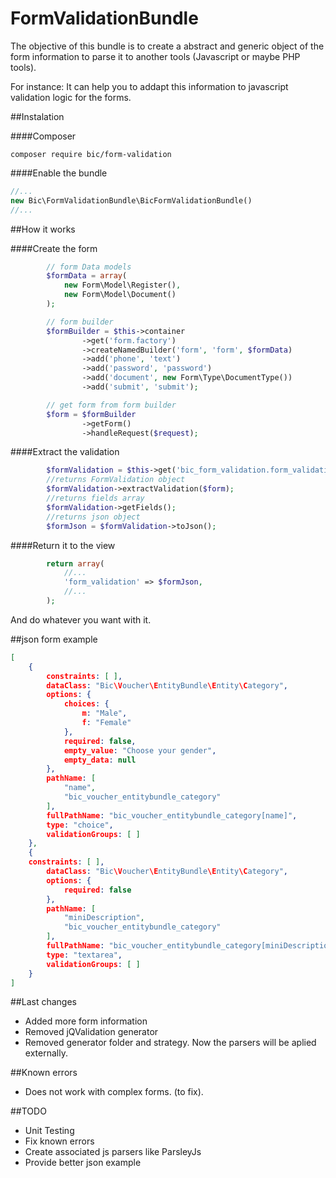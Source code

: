 FormValidationBundle
====================

The objective of this bundle is to create a abstract and generic object of the form information to parse it to another tools (Javascript or maybe PHP tools).

For instance: It can help you to addapt this information to javascript validation logic for the forms.
 

##Instalation

####Composer
```shell
composer require bic/form-validation
```

####Enable the bundle
```php
//...
new Bic\FormValidationBundle\BicFormValidationBundle()
//...
```


##How it works

####Create the form

```php
        // form Data models
        $formData = array(
            new Form\Model\Register(),
            new Form\Model\Document()
        );

        // form builder
        $formBuilder = $this->container
                ->get('form.factory')
                ->createNamedBuilder('form', 'form', $formData)
                ->add('phone', 'text')
                ->add('password', 'password')
                ->add('document', new Form\Type\DocumentType())
                ->add('submit', 'submit');

        // get form from form builder
        $form = $formBuilder
                ->getForm()
                ->handleRequest($request);
```

####Extract the validation

```php
        $formValidation = $this->get('bic_form_validation.form_validation');
        //returns FormValidation object
        $formValidation->extractValidation($form);
        //returns fields array
        $formValidation->getFields();
        //returns json object
        $formJson = $formValidation->toJson();
```

####Return it to the view

```php
        return array(
            //...
            'form_validation' => $formJson,
            //...
        );
```
And do whatever you want with it.


##json form example

```json
[
    {
        constraints: [ ],
        dataClass: "Bic\Voucher\EntityBundle\Entity\Category",
        options: {
            choices: {
                m: "Male",
                f: "Female"
            },
            required: false,
            empty_value: "Choose your gender",
            empty_data: null
        },
        pathName: [
            "name",
            "bic_voucher_entitybundle_category"
        ],
        fullPathName: "bic_voucher_entitybundle_category[name]",
        type: "choice",
        validationGroups: [ ]
    },
    {
    constraints: [ ],
        dataClass: "Bic\Voucher\EntityBundle\Entity\Category",
        options: {
            required: false
        },
        pathName: [
            "miniDescription",
            "bic_voucher_entitybundle_category"
        ],
        fullPathName: "bic_voucher_entitybundle_category[miniDescription]",
        type: "textarea",
        validationGroups: [ ]
    }
]
```

##Last changes
 - Added more form information
 - Removed jQValidation generator
 - Removed generator folder and strategy. Now the parsers will be aplied externally.


##Known errors
 - Does not work with complex forms. (to fix).


##TODO
 - Unit Testing
 - Fix known errors
 - Create associated js parsers like ParsleyJs
 - Provide better json example